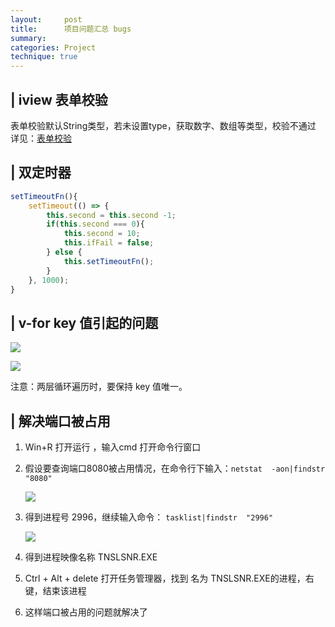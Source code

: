 ```yaml
---
layout:     post
title:      项目问题汇总 bugs
summary:
categories: Project
technique: true
---
```


## | iview 表单校验

表单校验默认String类型，若未设置type，获取数字、数组等类型，校验不通过
详见：[表单校验](https://github.com/yiminghe/async-validator)



## | 双定时器

```javascript
setTimeoutFn(){
    setTimeout(() => {
        this.second = this.second -1;
        if(this.second === 0){
            this.second = 10;
            this.ifFail = false;
        } else {
            this.setTimeoutFn();
        }
    }, 1000);
}
```

## | v-for key 值引起的问题

![](https://raw.githubusercontent.com/Selenamona/Selenamona.github.io/master/assets/images/bug1.jpg)

![](https://raw.githubusercontent.com/Selenamona/Selenamona.github.io/master/assets/images/bug2.jpg)

注意：两层循环遍历时，要保持 key 值唯一。


## | 解决端口被占用

1. Win+R  打开运行 ，输入cmd 打开命令行窗口

2. 假设要查询端口8080被占用情况，在命令行下输入：`netstat  -aon|findstr  "8080" `

    ![](https://raw.githubusercontent.com/Selenamona/Selenamona.github.io/master/assets/images/easytip-port1.jpg)

3. 得到进程号 2996，继续输入命令： `tasklist|findstr  "2996"`

    ![](https://raw.githubusercontent.com/Selenamona/Selenamona.github.io/master/assets/images/easytip-port2.jpg)

4. 得到进程映像名称  TNSLSNR.EXE

5. Ctrl + Alt + delete 打开任务管理器，找到 名为 TNSLSNR.EXE的进程，右键，结束该进程

6. 这样端口被占用的问题就解决了



